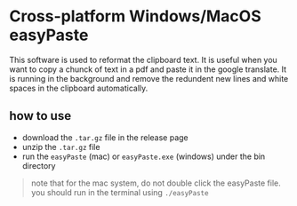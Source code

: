 # Cross-platform Windows/MacOS easyPaste
This software is used to reformat the clipboard text. It is useful when you want to copy a chunck of text in a pdf and paste it in the google translate. It is running in the background and remove the redundent new lines and white spaces in the clipboard automatically.
## how to use
* download the ```.tar.gz``` file in the release page
* unzip the ```.tar.gz``` file
* run the ```easyPaste``` (mac) or ```easyPaste.exe``` (windows) under the bin directory
>note that for the mac system, do not double click the easyPaste file. you should run in the terminal using ```./easyPaste```